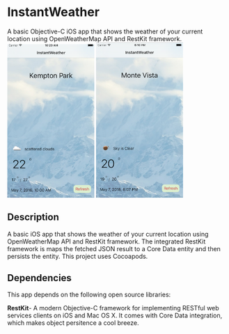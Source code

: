 # InstantWeather
A basic Objective-C iOS app that shows the weather of your current location using OpenWeatherMap API and RestKit framework.
<img src="https://github.com/elefantel/InstantWeather/blob/master/Screenshots/kempton-park.png" alt="Kempton Park" style="width: 200px;"/>
<img src="https://github.com/elefantel/InstantWeather/blob/master/Screenshots/monte-vista.png" alt="Monte Vista" style="width: 200px;"/>
## Description
A basic iOS app that shows the weather of your current location using OpenWeatherMap API and RestKit framework. The integrated RestKit framework is maps the fetched JSON result to a Core Data entity and then persists the entity. This project uses Cocoapods.

## Dependencies
This app depends on the following open source libraries:

**RestKit**- A modern Objective-C framework for implementing RESTful web services clients on iOS and Mac OS X. It comes with Core Data integration, which makes object persitence a cool breeze.
